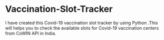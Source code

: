 # Vaccination-Slot-Tracker
I have created this Covid-19 vaccination slot tracker by using Python .This will helps you to  check the available slots for Covid-19 vaccination centers from CoWIN API in India.
